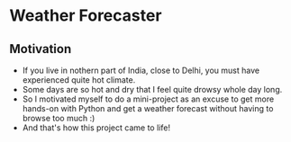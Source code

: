 # Weather Forecaster

## Motivation

- If you live in nothern part of India, close to Delhi, you must have experienced quite hot climate.
- Some days are so hot and dry that I feel quite drowsy whole day long.
- So I motivated myself to do a mini-project as an excuse to get more hands-on with Python and get a weather forecast without having to browse too much :)
- And that's how this project came to life!
